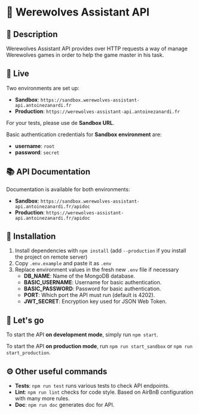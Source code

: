 # 🐺 Werewolves Assistant API

## 🐺 Description
Werewolves Assistant API provides over HTTP requests a way of manage Werewolves games in order to help the game master in his task.

## 🌻 Live
Two environments are set up:
* **Sandbox**: `https://sandbox.werewolves-assistant-api.antoinezanardi.fr`
* **Production**: `https://werewolves-assistant-api.antoinezanardi.fr`

For your tests, please use de **Sandbox URL**.

Basic authentication credentials for **Sandbox environment** are:
* **username**: `root`
* **password**: `secret`

## 📚 API Documentation
Documentation is available for both environments:
* **Sandbox**: `https://sandbox.werewolves-assistant-api.antoinezanardi.fr/apidoc`
* **Production**: `https://werewolves-assistant-api.antoinezanardi.fr/apidoc`

## 🔨 Installation
1. Install dependencies with `npm install` (add `--production` if you install the project on remote server)
2. Copy `.env.example` and paste it as `.env`
3. Replace environment values in the fresh new `.env` file if necessary
    * **DB_NAME**: Name of the MongoDB database.
    * **BASIC_USERNAME**: Username for basic authentication.
    * **BASIC_PASSWORD**: Password for basic authentication.
    * **PORT**: Which port the API must run (default is 4202).
    * **JWT_SECRET**: Encryption key used for JSON Web Token.

## 🔌 Let's go
To start the API **on development mode**, simply run `npm start`.

To start the API **on production mode**, run `npm run start_sandbox` or `npm run start_production`.

## ⚙️ Other useful commands
- **Tests**: `npm run test` runs various tests to check API endpoints.
- **Lint**: `npm run lint` checks for code style. Based on AirBnB configuration with many more rules.
- **Doc**: `npm run doc` generates doc for API.